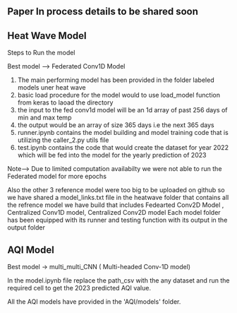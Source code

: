 ## Paper In process details to be shared soon

## Heat Wave Model
Steps to Run the model

Best model --> Federated Conv1D Model 

1)  The main performing model has been provided in the folder labeled models uner heat wave 
2)  basic load procedure for the model would to use load_model function from keras to laoad the directory
3)  the input to the fed conv1d model will be an 1d array of past 256 days of min and max temp
4)  the output would be an array of size 365 days i.e the next 365 days 
5)  runner.ipynb contains the model building and model training code that is utilizing the caller_2.py utils file 
6) test.ipynb contains the code that would create the dataset for year 2022 which will be fed into the model for the yearly prediction of 2023

Note--> Due to limited computation availabilty we were not able to run the Federated model for more epochs 

Also the other 3 reference model were too big to be uploaded on github so we have shared a model_links.txt file in the heatwave folder that contains all the refrence
model we have build that includes  Fedearted Conv2D Model , Centralized Conv1D model, Centralized Conv2D model 
Each model folder has been equipped with its runner and testing function with its output in the output folder


## AQI Model

Best model -> multi_multi_CNN ( Multi-headed Conv-1D model)

In the model.ipynb file replace the path_csv with the any dataset and run the required cell to get the 2023 predicted AQI value.

All the AQI models have provided in the 'AQI/models' folder.
